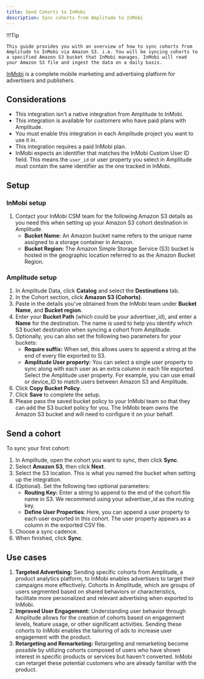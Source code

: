 ```yaml
---
title: Send Cohorts to InMobi
description: Sync cohorts from Amplitude to InMobi
---
```


!!!Tip

    This guide provides you with an overview of how to sync cohorts from Amplitude to InMobi via Amazon S3. i.e. You will be syncing cohorts to a specified Amazon S3 bucket that InMobi manages. InMobi will read your Amazon S3 file and ingest the data on a daily basis.

[InMobi](https://www.inmobi.com/) is a complete mobile marketing and advertising platform for advertisers and publishers.

## Considerations

- This integration isn't a native integration from Amplitude to InMobi.
- This integration is available for customers who have paid plans with Amplitude.
- You must enable this integration in each Amplitude project you want to use it in.
- This integration requires a paid InMobi plan.
- InMobi expects an identifier that matches the InMobi Custom User ID field. This means the `user_id` or user property you select in Amplitude must contain the same identifier as the one tracked in InMobi.

## Setup

### InMobi setup

1. Contact your InMobi CSM team for the following Amazon S3 details as you need this when setting up your Amazon S3 cohort destination in Amplitude.
   - **Bucket Name:** An Amazon bucket name refers to the unique name assigned to a storage container in Amazon.
   - **Bucket Region:** The Amazon Simple Storage Service (S3) bucket is hosted in the geographic location referred to as the Amazon Bucket Region.

### Amplitude setup

1. In Amplitude Data, click **Catalog** and select the **Destinations** tab.
2. In the Cohort section, click **Amazon S3 (Cohorts)**.
3. Paste in the details you've obtained from the InMobi team under **Bucket Name**, and **Bucket region**.
4. Enter your **Bucket Path** (which could be your advertiser_id), and enter a **Name** for the destination. The name is used to help you identify which S3 bucket destination when syncing a cohort from Amplitude.
5. Optionally, you can also set the following two parameters for your buckets:
   - **Require suffix:** When set, this allows users to append a string at the end of every file exported to S3.
   - **Amplitude User property:** You can select a single user property to sync along with each user as an extra column in each file exported. Select the Amplitude user property. For example, you can use email or device_ID to match users between Amazon S3 and Amplitude.
6. Click **Copy Bucket Policy**.
7. Click **Save** to complete the setup. 
8. Please pass the saved bucket policy to your InMobi team so that they can add the S3 bucket policy for you. The InMobi team owns the Amazon S3 bucket and will need to configure it on your behalf.

## Send a cohort

To sync your first cohort:

1. In Amplitude, open the cohort you want to sync, then click **Sync**.
2. Select **Amazon S3**, then click **Next**.
3. Select the S3 location. This is what you named the bucket when setting up the integration.
4. (Optional). Set the following two optional parameters:
   - **Routing Key:** Enter a string to append to the end of the cohort file name in S3. We recommend using your advertiser_id as the routing key.
   - **Define User Properties**: Here, you can append a user property to each user exported in this cohort. The user property appears as a column in the exported CSV file.
5. Choose a sync cadence.
6. When finished, click **Sync**.

## Use cases

1. **Targeted Advertising:** Sending specific cohorts from Amplitude, a product analytics platform, to InMobi enables advertisers to target their campaigns more effectively. Cohorts in Amplitude, which are groups of users segmented based on shared behaviors or characteristics, facilitate more personalized and relevant advertising when exported to InMobi.
2. **Improved User Engagement:** Understanding user behavior through Amplitude allows for the creation of cohorts based on engagement levels, feature usage, or other significant activities. Sending these cohorts to InMobi enables the tailoring of ads to increase user engagement with the product.
3. **Retargeting and Remarketing:** Retargeting and remarketing become possible by utilizing cohorts composed of users who have shown interest in specific products or services but haven't converted. InMobi can retarget these potential customers who are already familiar with the product.
